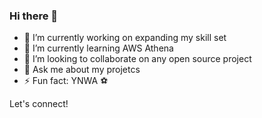 ### Hi there 👋

- 🔭 I’m currently working on expanding my skill set
- 🌱 I’m currently learning AWS Athena
- 👯 I’m looking to collaborate on any open source project
- 💬 Ask me about my projetcs
- ⚡ Fun fact: YNWA :soccer:

Let's connect!


<!--
**Tobsam237/Tobsam237** is a ✨ _special_ ✨ repository because its `README.md` (this file) appears on your GitHub profile.

Here are some ideas to get you started:

- 🔭 I’m currently working on ...
- 🌱 I’m currently learning ...
- 👯 I’m looking to collaborate on ...
- 🤔 I’m looking for help with ...
- 💬 Ask me about ...
- 📫 How to reach me: ...
- 😄 Pronouns: ...
- ⚡ Fun fact: ...
-->
